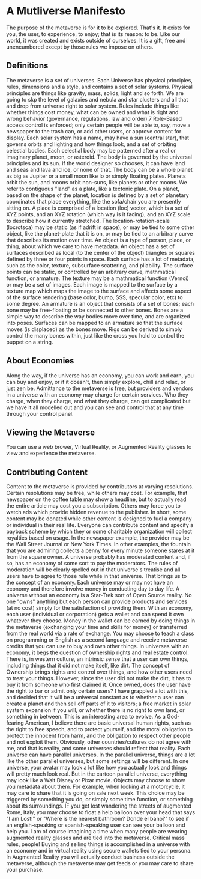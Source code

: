 # A Mutliverse Manifesto
The purpose of the metaverse is for it to be explored. That's it. It exists for you, the user, to experience, to enjoy; that is its reason: to be. Like our world, it was created and exists outside of ourselves. It is a gift, free and unencumbered except by those rules we impose on others.
## Definitions
The metaverse is a set of universes. 
Each Universe has physical principles, rules, dimensions and a style, and contains a set of solar systems. 
Physical principles are things like gravity, mass, solids, light and so forth. We are going to skp the level of galaxies and nebula and star clusters and all that and drop from universe right to solar system. Rules include things like whether things cost money, what can be owned and what is right and wrong behavior (governance, regulations, law and order).7
Role-Based access control is enforced; only certain people will be able to, say, move a newspaper to the trash can, or add other users, or approve content for display. 
Each solar system has a name, may have a sun (central star), that governs orbits and lighting and how things look, and a set of orbiting celestial bodies. 
Each celestial body may be patterned after a real or imaginary planet, moon, or asteroid. The body is governed by the universal principles and its sun. If the world designer so chooses, it can have land and seas and lava and ice, or none of that. The body can be a whole planet as big as Jupiter or a small moon like Io or simply floating plates. 
Planets orbit the sun, and moons orbit non-suns, like planets or other moons. We refer to contiguous "land" as a plate, like a tectonic plate.
On a planet, based on the shape of the planet, location is defined by a set of planetary coordinates that place everything, like the sofa/chair you are presently sitting on. 
A place is comprised of a location (loc) vector, which is a set of XYZ points, and an XYZ rotation (which way is it facing), and an XYZ scale to describe how it currently stretched. The location-rotation-scale (locrotsca) may be static (as if adrift in space), or may be tied to some other object, like the planet-plate that it is on, or may be tied to an arbitrary curve that describes its motion over time. An object is a type of person, place, or thing, about which we care to have metadata. An object has a set of surfaces described as local (to the center of the object) triangles or squares defined by three or four points in space. 
Each surface has a lot of metadata, such as the color, texture, subsurface scattering, and pliability. The surface points can be static, or controlled by an arbitrary curve, mathmatical function, or armature. The texture may be a mathmatical function (Vernoi) or may be a set of images. Each image is mapped to the surface by a texture map which maps the image to the surface and affects some aspect of the surface rendering (base color, bump, SSS, specular color, etc) to some degree. 
An armature is an object that consists of a set of bones; each bone may be free-floating or be connected to other bones. Bones are a simple way to describe the way bodies move over time, and are organized into poses. Surfaces can be mapped to an armature so that the surface moves (is displaced) as the bones move. Rigs can be derived to simply control the many bones within, just like the cross you hold to control the puppet on a string. 
## About Economies
Along the way, if the universe has an economy, you can work and earn, you can buy and enjoy, or if it doesn't, then simply explore, chill and relax, or just zen be. Admittance to the metaverse is free, but providers and vendors in a universe with an economy may charge for certain services. Who they charge, when they charge, and what they charge, can get complicated but we have it all modelled out and you can see and control that at any time through your control panel. 
## Viewing the Metaverse
You can use a web brower, Virtual Reality, or Augmented Reality glasses to view and experience the metaverse. 
## Contributing Content
Content to the metaverse is provided by contributors at varying resolutions. Certain resolutions may be free, while others may cost. For example, that newspaper on the coffee table may show a headline, but to actually read the entire article may cost you a subscription. Others may force you to watch ads which provide hidden revenue to the publisher. In short, some content may be donated while other content is designed to fuel a company or individual in their real life. 
Everyone can contribute content and specify a payback scheme by which they or some charitable organization will collect royalties based on usage. In the newspaper example, the provider may be the Wall Street Journal or New York Times. In other examples, the fountain that you are admiring collects a penny for every minute someone stares at it from the square owner. 
A universe probably has moderated content and, if so, has an economy of some sort to pay the moderators. The rules of moderation will be clearly spelled out in that universe's treatise and all users have to agree to those rule while in that universe. 
That brings us to the concept of an economy. Each universe may or may not have an economy and therefore involve money in conducting day to day life. A universe without an economy is a Star-Trek sort of Open Source reality. No one "owns" anything but each person can provide products and services (at no cost) simply for the satisfaction of providing them. With an economy, each user (individual or corporation) gets a wallet and can spend it own whatever they choose. Money in the wallet can be earned by doing things in the metaverse (exchanging your time and skills for money) or transferred from the real world via a rate of exchange. You may choose to teach a class on programming or English as a second language and receive metaverse credits that you can use to buy and own other things. 
In universes with an economy, it begs the question of ownership rights and real estate control. There is, in western culture, an intrinsic sense that a user can own things, including things that it did not make itself, like dirt. The concept of Ownership brings rights and control over things, and how other users need to treat your things. However, since the user did not make the dirt, it has to buy it from someone who first claimed it. Once owned, does the user have the right to bar or admit only certain users? I have grappled a lot with this, and decided that it will be a universal constant as to whether a user can create a planet and then sell off parts of it to visitors; a free market in solar system expansion if you will, or whether there is no right to own land, or something in between. This is an interesting area to evolve. As a God-fearing American, I believe there are basic universal human rights, such as the right to free speech, and to protect yourself, and the moral obligation to protect the innocent from harm, and the obligation to respect other people and not exploit them. Obviously, other countries/cultures do not agree with me, and that is reality, and some universes should reflect that reality. 
Each universe can have parallel universes. In the parallel universe, things are a lot like the other parallel universes, but some settings will be different. In one universe, your avatar may look a lot like how you actually look and things will pretty much look real. But in the cartoon parallel universe, everything may look like a Walt Disney or Pixar movie. Objects may choose to show you metadata about them. For example, when looking at a motorcycle, it may care to share that it is going on sale next week. This choice may be triggered by something you do, or simply some time function, or something about its surroundings. IF you get lost wandering the streets of augmented Rome, Italy, you may choose to float a help balloon over your head that says "I am Lost!" or "Where is the nearest bathroom? Donde el bano?" to see if an english-speaking or spanish-speaking user can see your balloon and help you. I am of course imagining a time when many people are wearing augmented reality glasses and are tied into the metaverse. Critical mass rules, people! 
Buying and selling things is accomplished in a universe with an economy and in virtual reality using secure wallets tied to your persona. In Augmented Reality you will actually conduct business outside the metaverse, although the metaverse may get feeds or you may care to share your purchase.
